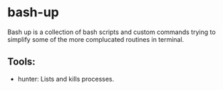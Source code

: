 # bash-up
Bash up is a collection of bash scripts and custom commands trying to simplify some of the more complucated routines in terminal.

## Tools:
- hunter: Lists and kills processes.
